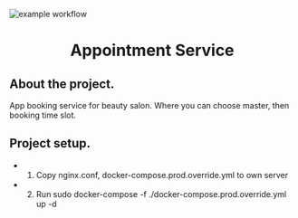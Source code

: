 ![example workflow](https://github.com/infernalred/Appointment/actions/workflows/appointment_workflow.yml/badge.svg)
 <h1 align="center">Appointment Service</h1>

## About the project.
App booking service for beauty salon. Where you can choose master, then booking time slot.


## Project setup.

- 1. Copy nginx.conf, docker-compose.prod.override.yml to own server
- 2. Run sudo docker-compose -f ./docker-compose.prod.override.yml up -d
